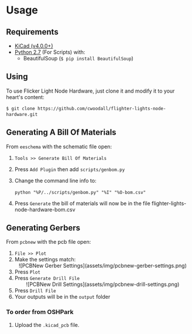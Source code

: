 # Usage

## Requirements

- [KiCad (v4.0.0+)](http://kicad-pcb.org/download/)
- [Python 2.7](https://www.python.org/) (For Scripts) with:
  -  BeautifulSoup (`$ pip install BeautifulSoup`)

## Using

To use Flicker Light Node Hardware, just clone it and modify it to your heart's content:

    $ git clone https://github.com/cwoodall/flighter-lights-node-hardware.git

## Generating A Bill Of Materials

From `eeschema` with the schematic file open:

1. `Tools >> Generate Bill Of Materials`
2. Press `Add Plugin` then add `scripts/genbom.py`
3. Change the command line info to:

   `python "%P/../scripts/genbom.py" "%I" "%O-bom.csv"`
4. Press `Generate` the bill of materials will now be in the file flighter-lights-node-hardware-bom.csv

## Generating Gerbers

From `pcbnew` with the pcb file open:

1. `File >> Plot`
2. Make the settings match:
   <center>![PCBNew Gerber Settings](assets/img/pcbnew-gerber-settings.png)</center>
3. Press `Plot`
4. Press `Generate Drill File`
   <center>![PCBNew Drill Settings](assets/img/pcbnew-drill-settings.png)</center>
5. Press `Drill File`
6. Your outputs will be in the `output` folder

### To order from OSHPark

1. Upload the `.kicad_pcb` file.
